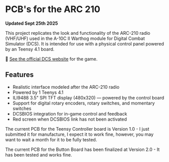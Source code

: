 # PCB's for the ARC 210

**Updated Sept 25th 2025**

This project replicates the look and functionality of the ARC-210 radio (VHF/UHF) used in the A-10C II Warthog module for Digital Combat Simulator (DCS). It is intended for use with a physical control panel powered by an Teensy 4.1 board.

🔗 [See the official DCS website](https://www.digitalcombatsimulator.com/en/) for the game.

## Features

- Realistic interface modeled after the ARC-210 radio
- Powered by 1 Teenys 4.1
- ILI9488 3.5" SPI TFT display (480x320) — powered by the control board
- Support for digital rotary encoders, rotary switches, and momentary switches
- DCSBIOS integration for in-game control and feedback
- Red screen when DCSBIOS link has not been activated

The current PCB for the Teensy Controller board is Version 1.0 - I just submitted it for manufacture, I expect it to work fine, however, you may want to wait a month for it to be fully tested.

The current PCB for the Button Board has been finalized at Version 2.0 - It has been tested and works fine.